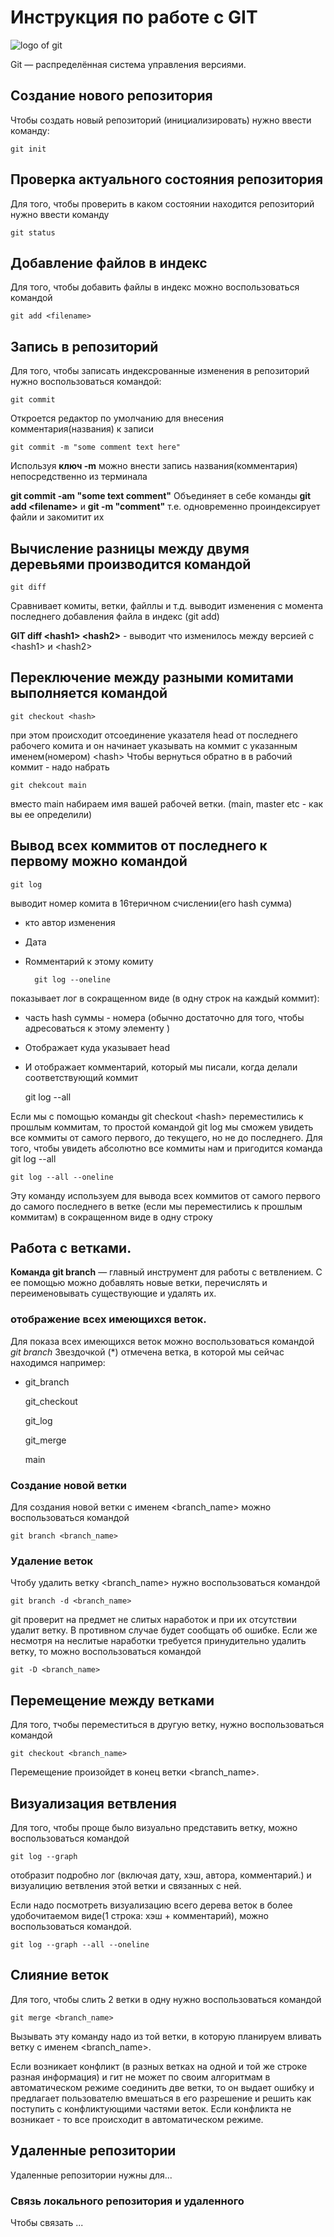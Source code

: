 # Инструкция по работе с GIT
![logo of git](git_logo.jpeg)

Git — распределённая система управления версиями.

## Создание нового репозитория

Чтобы создать новый репозиторий (инициализировать)
нужно ввести команду:

    git init

## Проверка актуального состояния репозитория

Для того, чтобы проверить в каком состоянии находится репозиторий нужно ввести команду

    git status

## Добавление файлов в индекс

Для того, чтобы добавить файлы в индекс можно воспользоваться командой

    git add <filename> 

## Запись в репозиторий

Для того, чтобы записать индексрованные изменения в  репозиторий нужно воспользоваться командой:

    git commit 

Откроется редактор по умолчанию для внесения комментария(названия) к записи

    git commit -m "some comment text here"
Используя **ключ -m** можно внести запись названия(комментария) непосредственно из терминала

**git commit -am "some text comment"**
Объединяет в себе команды **git add \<filename\>** и **git -m "comment"**
т.е. одновременно проиндексирует файли и закомитит их

## Вычисление разницы между двумя деревьями производится командой

    git diff

Сравнивает комиты, ветки, файллы и т.д.
выводит изменения с  момента последнего добавления файла в индекс (git add)

**GIT diff \<hash1\> \<hash2\>** - выводит что изменилось между версией с \<hash1\> и \<hash2\>

## Переключение между разными комитами выполняется командой

    git checkout <hash>

при этом происходит отсоединение указателя head от последнего рабочего комита и он начинает указывать на коммит с  указанным именем(номером) \<hash\>
Чтобы вернуться обратно в в рабочий коммит - надо набрать

    git chekcout main

вместо main набираем имя вашей рабочей ветки. (main, master etc - как вы ее определили)

## Вывод всех коммитов от последнего к первому можно командой

    git log

выводит номер комита в 16теричном счислении(его hash сумма)
* кто автор изменения
* Дата
* Rомментарий к этому комиту

        git log --oneline 

показывает лог в сокращенном виде (в одну строк на каждый коммит): 
*  часть hash суммы - номера (обычно достаточно для того, чтобы адресоваться к этому элементу )
* Отображает куда указывает head
* И отображает комментарий, который мы писали, когда делали соответствующий коммит

    git log --all
    
Если мы с помощью команды git checkout \<hash\> переместились к прошлым коммитам, то простой командой git log мы сможем увидеть все коммиты от самого первого, до текущего, но не до последнего.
Для того, чтобы увидеть абсолютно все коммиты нам и пригодится команда git log --all

    git log --all --oneline
Эту команду используем для вывода всех коммитов от самого первого до самого последнего в ветке (если мы переместились к прошлым коммитам) в сокращенном виде в одну строку

## Работа с ветками.
**Команда git branch** — главный инструмент для работы с ветвлением. С ее помощью можно добавлять новые ветки, перечислять и переименовывать существующие и удалять их.

### отображение всех имеющихся веток.

Для показа всех имеющихся веток можно воспользоваться командой *git branch*
Звездочкой (*) отмечена ветка, в которой мы сейчас находимся 
например: 

* git_branch

  git_checkout

  git_log

  git_merge

  main

### Создание новой ветки

Для создания новой ветки с именем <branch_name> можно воспользоваться командой

    git branch <branch_name>

### Удаление веток

Чтобу удалить ветку <branch_name> нужно воспользоваться командой
    
    git branch -d <branch_name>
git проверит на предмет не слитых наработок и при их отсутствии удалит ветку.  В 	противном случае будет сообщать об ошибке. 
Если же несмотря на неслитые наработки 	требуется принудительно удалить ветку, то можно 	воспользоваться командой 
    
    git -D <branch_name>

## Перемещение между ветками

Для того, тчобы переместиться в другую ветку, нужно воспользоваться командой

    git checkout <branch_name>
Перемещение произойдет в конец ветки <branch_name>.

## Визуализация ветвления

Для того, чтобы проще было визуально представить ветку, можно воспользоваться командой 

    git log --graph
отобразит подробно лог  (включая дату, хэш, автора, комментарий.) и визуалицию 	ветвления этой ветки и связанных с ней.

Если надо посмотреть визуализацию всего дерева веток в более удобочитаемом виде(1 	строка: хэш + комментарий), можно воспользоваться командой.
	
    git log --graph --all --oneline


## Слияние веток

Для того, чтобы слить 2 ветки в одну нужно воспользоваться командой

	git merge <branch_name>

Вызывать эту команду надо из той ветки, в которую планируем вливать ветку с именем 	<branch_name>.

Если возникает конфликт (в разных ветках на одной и той же строке разная  информация) и гит не может по своим алгоритмам в 	автоматическом режиме соединить две ветки, то он выдает ошибку  и предлагает пользователю вмешаться в его разрешение и решить 	как поступить с конфликтующими частями веток.
Если конфликта не возникает - то все происходит в автоматическом режиме. 

## Удаленные репозитории

Удаленные репозитории нужны для...


### Связь локального репозитория и удаленного

Чтобы связать ...
